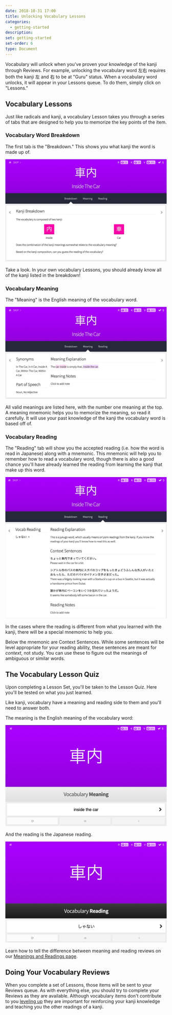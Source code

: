 ```yaml
---
date: 2018-10-31 17:00
title: Unlocking Vocabulary Lessons
categories:
  - getting-started
description:
set: getting-started
set-order: 6
type: Document
---
```


Vocabulary will unlock when you've proven your knowledge of the kanji through Reviews. For example, unlocking the vocabulary word 左右 requires both the kanji 左 and 右 to be at "Guru" status. When a vocabulary word unlocks, it will appear in your Lessons queue. To do them, simply click on "Lessons."

## Vocabulary Lessons

Just like radicals and kanji, a vocabulary Lesson takes you through a series of tabs that are designed to help you to memorize the key points of the item.

### Vocabulary Word Breakdown

The first tab is the "Breakdown." This shows you what kanji the word is made up of.

![Vocabulary Lesson Breakdown](/images/vocab-lesson-breakdown.jpg)

Take a look. In your own vocabulary Lessons, you should already know all of the kanji listed in the breakdown!

### Vocabulary Meaning

The "Meaning" is the English meaning of the vocabulary word.

![Vocabulary Lesson Breakdown](/images/vocab-lesson-meaning.jpg)

All valid meanings are listed here, with the number one meaning at the top. A meaning mnemonic helps you to memorize the meaning, so read it carefully. It will use your past knowledge of the kanji the vocabulary word is based off of.

### Vocabulary Reading

The "Reading" tab will show you the accepted reading (i.e. how the word is read in Japanese) along with a mnemonic. This mnemonic will help you to remember how to read a vocabulary word, though there is also a good chance you'll have already learned the reading from learning the kanji that make up this word.

![Vocabulary Lesson Breakdown](/images/vocab-lesson-reading.jpg)

In the cases where the reading is different from what you learned with the kanji, there will be a special mnemonic to help you.

Below the mnemonic are Context Sentences. While some sentences will be level appropriate for your reading ability, these sentences are meant for _context_, not study. You can use these to figure out the meanings of ambiguous or similar words.

## The Vocabulary Lesson Quiz

Upon completing a Lesson Set, you'll be taken to the Lesson Quiz. Here you'll be tested on what you just learned.

Like kanji, vocabulary have a meaning and reading side to them and you'll need to answer both.

The meaning is the English meaning of the vocabulary word:

![Vocabulary Lesson Breakdown](/images/vocab-quiz-meaning.jpg)

And the reading is the Japanese reading.

![Vocabulary Lesson Breakdown](/images/vocab-quiz-reading.jpg)

Learn how to tell the difference between meaning and reading reviews on our [Meanings and Readings page](/wanikani/japanese/readings-vs-meanings/).

## Doing Your Vocabulary Reviews

When you complete a set of Lessons, those items will be sent to your Reviews queue. As with everything else, you should try to complete your Reviews as they are available. Although vocabulary items don't contribute to you [leveling up](/getting-started/wanikani/leveling-up/) they are important for reinforcing your kanji knowledge and teaching you the other readings of a kanji.
